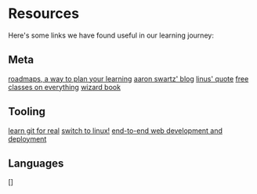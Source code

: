 # Resources

Here's some links we have found useful in our learning journey:

## Meta

[roadmaps, a way to plan your learning](https://roadmap.sh/)
[aaron swartz' blog](http://www.aaronsw.com/weblog/dalio)
[linus' quote](https://softwareengineering.stackexchange.com/questions/163185/torvalds-quote-about-good-programmer)
[free classes on everything](https://www.freecodecamp.org/)
[wizard book](https://xuanji.appspot.com/isicp/)

## Tooling

[learn git for real](https://rogerdudler.github.io/git-guide/)
[switch to linux!](https://ubuntu.com/desktop)
[end-to-end web development and deployment](https://vercel.com/)

## Languages

[]